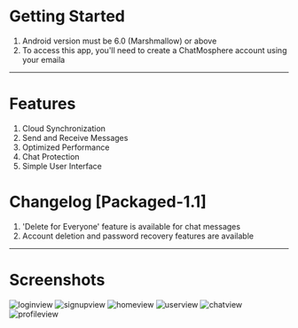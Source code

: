 # Getting Started

1) Android version must be 6.0 (Marshmallow) or above
2) To access this app, you'll need to create a ChatMosphere account using your emaila
----------------------------------------------------------------------------------------------------------------------

# Features

1) Cloud Synchronization
2) Send and Receive Messages
3) Optimized Performance
4) Chat Protection
5) Simple User Interface

# Changelog [Packaged-1.1]

1) 'Delete for Everyone' feature is available for chat messages
2) Account deletion and password recovery features are available

----------------------------------------------------------------------------------------------------------------------

# Screenshots

![loginview](https://github.com/user-attachments/assets/f1bef8b7-c3d1-4098-addc-6b405e71054d)
![signupview](https://github.com/user-attachments/assets/6b5b0811-90c8-4667-9bcd-608e5592a2ab)
![homeview](https://github.com/user-attachments/assets/aed1f4f7-f4ce-4106-90a4-90e68af5f030)
![userview](https://github.com/user-attachments/assets/89c44bc4-0e3b-48da-8b93-9dc650b1722a)
![chatview](https://github.com/user-attachments/assets/220b3488-e697-45e3-a5f9-f878fcb48eca)
![profileview](https://github.com/user-attachments/assets/3d981163-c96e-45e1-88c7-7a987b029825)
